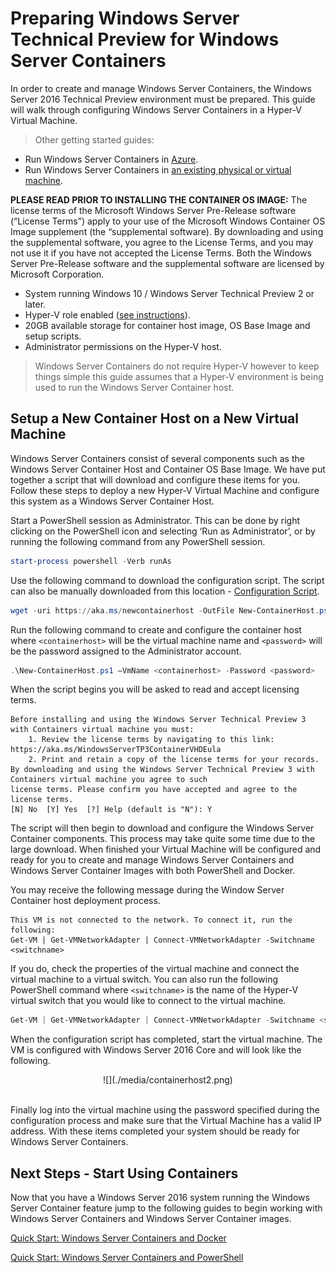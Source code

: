 # Preparing Windows Server Technical Preview for Windows Server Containers

In order to create and manage Windows Server Containers, the Windows Server 2016 Technical Preview environment must be prepared. This guide will walk through configuring Windows Server Containers in a Hyper-V Virtual Machine.

> Other getting started guides:
  * Run Windows Server Containers in [Azure](./azure_setup.md).
  * Run Windows Server Containers in [an existing physical or virtual machine](./inplace_setup.md).

  **PLEASE READ PRIOR TO INSTALLING THE CONTAINER OS IMAGE:**  The license terms of the Microsoft Windows Server Pre-Release software (“License Terms”) apply to your use of the Microsoft Windows Container OS Image supplement (the “supplemental software).  By downloading and using the supplemental software, you agree to the License Terms, and you may not use it if you have not accepted the License Terms. Both the Windows Server Pre-Release software and the supplemental software are licensed by Microsoft Corporation.  

* System running Windows 10 / Windows Server Technical Preview 2 or later.
* Hyper-V role enabled ([see instructions](https://msdn.microsoft.com/virtualization/hyperv_on_windows/quick_start/walkthrough_install#UsingPowerShell)).
* 20GB available storage for container host image, OS Base Image and setup scripts.
* Administrator permissions on the Hyper-V host.

> Windows Server Containers do not require Hyper-V however to keep things simple this guide assumes that a Hyper-V environment is being used to run the Windows Server Container host.

## Setup a New Container Host on a New Virtual Machine
Windows Server Containers consist of several components such as the Windows Server Container Host and Container OS Base Image. We have put together a script that will download and configure these items for you. Follow these steps to deploy a new Hyper-V Virtual Machine and configure this system as a Windows Server Container Host.

Start a PowerShell session as Administrator. This can be done by right clicking on the PowerShell icon and selecting ‘Run as Administrator’, or by running the following command from any PowerShell session.

``` powershell
start-process powershell -Verb runAs
```

Use the following command to download the configuration script. The script can also be manually downloaded from this location - [Configuration Script](https://aka.ms/newcontainerhost).
 
``` PowerShell
wget -uri https://aka.ms/newcontainerhost -OutFile New-ContainerHost.ps1
```
   
Run the following command to create and configure the container host where `<containerhost>` will be the virtual machine name and `<password>` will be the password assigned to the Administrator account.

``` powershell
.\New-ContainerHost.ps1 –VmName <containerhost> -Password <password>
```
  
When the script begins you will be asked to read and accept licensing terms.

```
Before installing and using the Windows Server Technical Preview 3 with Containers virtual machine you must:
    1. Review the license terms by navigating to this link: https://aka.ms/WindowsServerTP3ContainerVHDEula
    2. Print and retain a copy of the license terms for your records.
By downloading and using the Windows Server Technical Preview 3 with Containers virtual machine you agree to such
license terms. Please confirm you have accepted and agree to the license terms.
[N] No  [Y] Yes  [?] Help (default is "N"): Y
```

The script will then begin to download and configure the Windows Server Container components. This process may take quite some time due to the large download. When finished your Virtual Machine will be configured and ready for you to create and manage Windows Server Containers and Windows Server Container Images with both PowerShell and Docker.  

You may receive the following message during the Window Server Container host deployment process. 
```
This VM is not connected to the network. To connect it, run the following:
Get-VM | Get-VMNetworkAdapter | Connect-VMNetworkAdapter -Switchname <switchname>
```  
If you do, check the properties of the virtual machine and connect the virtual machine to a virtual switch. You can also run the following PowerShell command where `<switchname>` is the name of the Hyper-V virtual switch that you would like to connect to the virtual machine.

``` powershell 
Get-VM | Get-VMNetworkAdapter | Connect-VMNetworkAdapter -Switchname <switchname>
```

When the configuration script has completed, start the virtual machine. The VM is configured with Windows Server 2016 Core and will look like the following.
  
<center>![](./media/containerhost2.png)</center><br />
  
Finally log into the virtual machine using the password specified during the configuration process and make sure that the Virtual Machine has a valid IP address. With these items completed your system should be ready for Windows Server Containers. 

## Next Steps - Start Using Containers

Now that you have a Windows Server 2016 system running the Windows Server Container feature jump to the following guides to begin working with Windows Server Containers and Windows Server Container images. 
 
[Quick Start: Windows Server Containers and Docker](./manage_docker.md) 

[Quick Start: Windows Server Containers and PowerShell](./manage_powershell.md)
